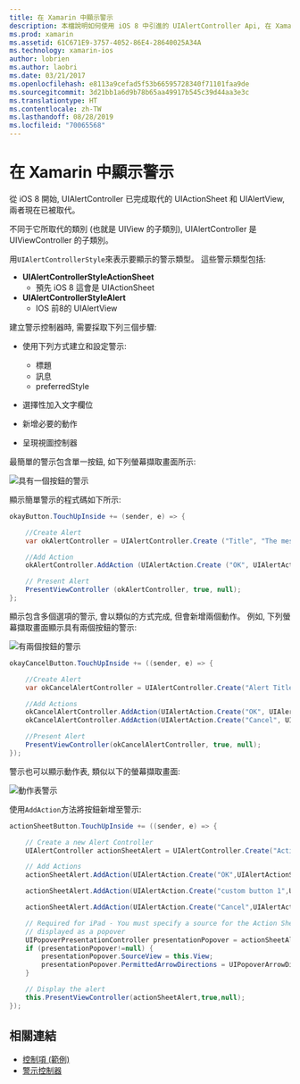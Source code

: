```yaml
---
title: 在 Xamarin 中顯示警示
description: 本檔說明如何使用 iOS 8 中引進的 UIAlertController Api, 在 Xamarin 中顯示警示。
ms.prod: xamarin
ms.assetid: 61C671E9-3757-4052-86E4-28640025A34A
ms.technology: xamarin-ios
author: lobrien
ms.author: laobri
ms.date: 03/21/2017
ms.openlocfilehash: e8113a9cefad5f53b66595728340f71101faa9de
ms.sourcegitcommit: 3d21bb1a6d9b78b65aa49917b545c39d44aa3e3c
ms.translationtype: HT
ms.contentlocale: zh-TW
ms.lasthandoff: 08/28/2019
ms.locfileid: "70065568"
---
```

# <a name="displaying-alerts-in-xamarinios"></a>在 Xamarin 中顯示警示

從 iOS 8 開始, UIAlertController 已完成取代的 UIActionSheet 和 UIAlertView, 兩者現在已被取代。

不同于它所取代的類別 (也就是 UIView 的子類別), UIAlertController 是 UIViewController 的子類別。

用`UIAlertControllerStyle`來表示要顯示的警示類型。 這些警示類型包括:

- **UIAlertControllerStyleActionSheet**
  * 預先 iOS 8 這會是 UIActionSheet
- **UIAlertControllerStyleAlert**
  * IOS 前8的 UIAlertView 

建立警示控制器時, 需要採取下列三個步驟:

- 使用下列方式建立和設定警示:
  * 標題
  * 訊息
  * preferredStyle

- 選擇性加入文字欄位
- 新增必要的動作
- 呈現視圖控制器

最簡單的警示包含單一按鈕, 如下列螢幕擷取畫面所示:

 ![具有一個按鈕的警示](alerts-images/alert1.png)

顯示簡單警示的程式碼如下所示:

```csharp
okayButton.TouchUpInside += (sender, e) => {

    //Create Alert
    var okAlertController = UIAlertController.Create ("Title", "The message", UIAlertControllerStyle.Alert);

    //Add Action
    okAlertController.AddAction (UIAlertAction.Create ("OK", UIAlertActionStyle.Default, null));

    // Present Alert
    PresentViewController (okAlertController, true, null);
};
```

顯示包含多個選項的警示, 會以類似的方式完成, 但會新增兩個動作。 例如, 下列螢幕擷取畫面顯示具有兩個按鈕的警示:

 ![有兩個按鈕的警示](alerts-images/alert2.png)

```csharp
okayCancelButton.TouchUpInside += ((sender, e) => {

    //Create Alert
    var okCancelAlertController = UIAlertController.Create("Alert Title", "Choose from two buttons", UIAlertControllerStyle.Alert);

    //Add Actions
    okCancelAlertController.AddAction(UIAlertAction.Create("OK", UIAlertActionStyle.Default, alert => Console.WriteLine ("Okay was clicked")));
    okCancelAlertController.AddAction(UIAlertAction.Create("Cancel", UIAlertActionStyle.Cancel, alert => Console.WriteLine ("Cancel was clicked")));

    //Present Alert
    PresentViewController(okCancelAlertController, true, null);
});
```

警示也可以顯示動作表, 類似以下的螢幕擷取畫面:

 ![動作表警示](alerts-images/alert3.png)

使用`AddAction`方法將按鈕新增至警示:

```csharp
actionSheetButton.TouchUpInside += ((sender, e) => {

    // Create a new Alert Controller
    UIAlertController actionSheetAlert = UIAlertController.Create("Action Sheet", "Select an item from below", UIAlertControllerStyle.ActionSheet);

    // Add Actions
    actionSheetAlert.AddAction(UIAlertAction.Create("OK",UIAlertActionStyle.Default, (action) => Console.WriteLine ("Item One pressed.")));

    actionSheetAlert.AddAction(UIAlertAction.Create("custom button 1",UIAlertActionStyle.Default, (action) => Console.WriteLine ("Item Two pressed.")));

    actionSheetAlert.AddAction(UIAlertAction.Create("Cancel",UIAlertActionStyle.Cancel, (action) => Console.WriteLine ("Cancel button pressed.")));

    // Required for iPad - You must specify a source for the Action Sheet since it is
    // displayed as a popover
    UIPopoverPresentationController presentationPopover = actionSheetAlert.PopoverPresentationController;
    if (presentationPopover!=null) {
        presentationPopover.SourceView = this.View;
        presentationPopover.PermittedArrowDirections = UIPopoverArrowDirection.Up;
    }

    // Display the alert
    this.PresentViewController(actionSheetAlert,true,null);
});
```

## <a name="related-links"></a>相關連結

- [控制項 (範例)](https://docs.microsoft.com/samples/xamarin/ios-samples/controls)
- [警示控制器](https://github.com/xamarin/recipes/tree/master/Recipes/ios/standard_controls/alertcontroller)
